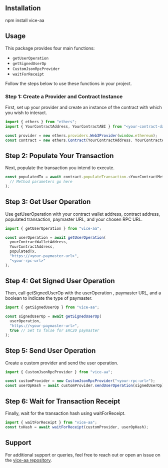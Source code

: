 ## Installation

npm install vice-aa


## Usage

This package provides four main functions:

- `getUserOperation`
- `getSignedUserOp`
- `CustomJsonRpcProvider`
- `waitForReceipt`

Follow the steps below to use these functions in your project.

### Step 1: Create a Provider and Contract Instance

First, set up your provider and create an instance of the contract with which you wish to interact.

```javascript
import { ethers } from "ethers";
import { YourContractAddress, YourContractABI } from "<your-contract-data-location>";

const provider = new ethers.providers.Web3Provider(window.ethereum);
const contract = new ethers.Contract(YourContractAddress, YourContractABI, provider);
```


## Step 2: Populate Your Transaction

Next, populate the transaction you intend to execute.

```javascript
const populatedTx = await contract.populateTransaction.<YourContractMethod>(
  // Method parameters go here
);
```

## Step 3: Get User Operation

Use getUserOperation with your contract wallet address, contract address, populated transaction, paymaster URL, and your chosen RPC URL.

```javascript
import { getUserOperation } from "vice-aa";

const userOperation = await getUserOperation(
  yourContractWalletAddress,
  YourContractAddress,
  populatedTx,
  "https://<your-paymaster-url>",
  "<your-rpc-url>"
);
```

## Step 4: Get Signed User Operation


Then, call getSignedUserOp with the userOperation , paymaster URL, and a boolean to indicate the type of paymaster.

```javascript
import { getSignedUserOp } from "vice-aa";

const signedUserOp = await getSignedUserOp(
  userOperation,
  "https://<your-paymaster-url>",
  true // Set to false for ERC20 paymaster
);
```

## Step 5: Send User Operation

Create a custom provider and send the user operation.

```javascript
import { CustomJsonRpcProvider } from "vice-aa";

const customProvider = new CustomJsonRpcProvider("<your-rpc-url>");
const userOpHash = await customProvider.sendUserOperation(signedUserOp);
```

## Step 6: Wait for Transaction Receipt

Finally, wait for the transaction hash using waitForReceipt.

```javascript
import { waitForReceipt } from "vice-aa";
const txHash = await waitForReceipt(customProvider, userOpHash);
```

## Support

For additional support or queries, feel free to reach out or open an issue on the [vice-aa repository](https://github.com/Shivamycodee/vice-aa).